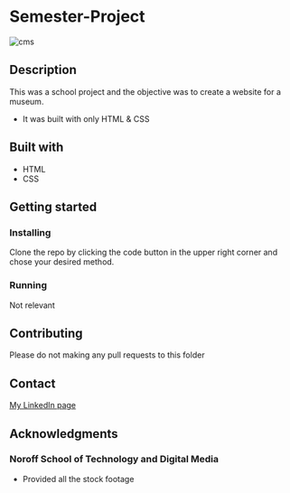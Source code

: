 # Semester-Project

![cms](https://user-assets/images.githubusercontent.com/77023253/192096928-96431171-6439-4340-a773-ac711e761901.jpg)

## Description

This was a school project and the objective was to create a website for a museum.

- It was built with only HTML & CSS

## Built with

- HTML
- CSS

## Getting started

### Installing

Clone the repo by clicking the code button in the upper right corner and chose your desired method.

### Running

Not relevant

## Contributing

Please do not making any pull requests to this folder

## Contact

[My LinkedIn page](https://www.linkedin.com/in/lars-halvor-vikse-kall%C3%A5k-66a9301b9/)

## Acknowledgments

### Noroff School of Technology and Digital Media

- Provided all the stock footage
